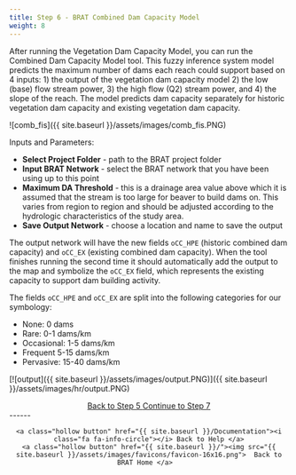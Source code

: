```yaml
---
title: Step 6 - BRAT Combined Dam Capacity Model
weight: 8
---
```


After running the Vegetation Dam Capacity Model, you can run the Combined Dam Capacity Model tool.  This fuzzy inference system model predicts the maximum number of dams each reach could support based on 4 inputs: 1) the output of the vegetation dam capacity model 2) the low (base) flow stream power, 3) the high flow (Q2) stream power, and 4) the slope of the reach.  The model predicts dam capacity separately for historic vegetation dam capacity and existing vegetation dam capacity.

![comb_fis]({{ site.baseurl }}/assets/images/comb_fis.PNG)

Inputs and Parameters:

- **Select Project Folder** - path to the BRAT project folder
- **Input BRAT Network** - select the BRAT network that you have been using up to this point
- **Maximum DA Threshold** - this is a drainage area value above which it is assumed that the stream is too large for beaver to build dams on.  This varies from region to region and should be adjusted according to the hydrologic characteristics of the study area.
- **Save Output Network** - choose a location and name to save the output

The output network will have the new fields `oCC_HPE` (historic combined dam capacity) and `oCC_EX` (existing combined dam capacity).  When the tool finishes running the second time it should automatically add the output to the map and symbolize the `oCC_EX` field, which represents the existing capacity to support dam building activity.

The fields `oCC_HPE` and `oCC_EX` are split into the following categories for our symbology:

- None: 0 dams
- Rare: 0-1 dams/km
- Occasional: 1-5 dams/km
- Frequent 5-15 dams/km
- Pervasive: 15-40 dams/km



[![output]({{ site.baseurl }}/assets/images/output.PNG)]({{ site.baseurl }}/assets/images/hr/output.PNG)


<div align="center">
	<a class="hollow button" href="{{ site.baseurl }}/Documentation/Tutorials/StepByStep/5-BRATVegetationFIS"><i class="fa fa-arrow-circle-left"></i> Back to Step 5 </a>
	<a class="hollow button" href="{{ site.baseurl }}/Documentation/Tutorials/StepByStep/7-SummaryReport"><i class="fa fa-arrow-circle-right"></i> Continue to Step 7 </a>
</div>	
------
<div align="center">

	<a class="hollow button" href="{{ site.baseurl }}/Documentation"><i class="fa fa-info-circle"></i> Back to Help </a>
	<a class="hollow button" href="{{ site.baseurl }}/"><img src="{{ site.baseurl }}/assets/images/favicons/favicon-16x16.png">  Back to BRAT Home </a>  
</div>
